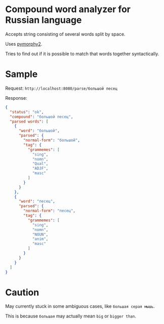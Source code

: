 # Compound word analyzer for Russian language
Accepts string consisting of several words split by space.

Uses [pymorphy2](https://github.com/kmike/pymorphy2).

Tries to find out if it is possible to match that words together syntactically.

# Sample
Request: `http://localhost:8080/parse/большой песец`

Response:
```json
{
  "status": "ok",
  "compound": "большой песец",
  "parsed words": [
    {
      "word": "большой",
      "parsed": {
        "normal-form": "большой",
        "tag": {
          "grammemes": [
            "sing",
            "nomn",
            "Qual",
            "ADJF",
            "masc"
          ]
        }
      }
    },
    {
      "word": "песец",
      "parsed": {
        "normal-form": "песец",
        "tag": {
          "grammemes": [
            "sing",
            "nomn",
            "NOUN",
            "anim",
            "masc"
          ]
        }
      }
    }
  ]
}
```

# Caution

May currently stuck in some ambiguous cases, like `большая серая мышь`.

This is because `большая` may actually mean `big` or `bigger than`.
